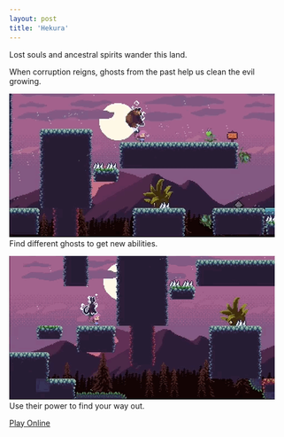 ```yaml
---
layout: post
title: 'Hekura'
---
```

  
Lost souls and ancestral spirits wander this land.  

When corruption reigns, ghosts from the past help us clean the evil growing.  

![](/assets/img/games/game-1/hekura1.gif)  
Find different ghosts to get new abilities.  
  
![](/assets/img/games/game-1/hekura2.gif)  
Use their power to find your way out.  
    
[Play Online](https://marcelomesmo.itch.io/hekura)  
